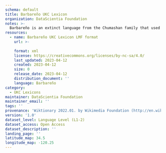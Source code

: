 ```yaml
---
schema: default
title: Barbareño UKC Lexicon
organization: DataScientia Foundation
notes: >-
  Barbareño is an extinct language from the Chumashan family that used to be spoken in North America. The UKC Lexicon of Barbareño is represented as a lexico-semantic network. It consists of words, word senses, synsets, as well as sense-level and synset-level relationships
resources:
  - name: Barbareño UKC Lexicon LMF format
    url: >-
      
    format: xml
    license: https://creativecommons.org/licenses/by-nc-sa/4.0/
    last_updated: 2023-04-12
    created: 2023-04-12
    size: 0
    release_date: 2023-04-12
    distribution_document: ''
    language: Barbareño
category:
  - UKC Lexicons
maintainer: DataScientia Foundation
maintainer_email: ''
tags: ''
provenance: 'Wiktionary 2022.01. by Wikimedia Foundation (http://en.wiktionary.org); Princeton WordNet 2.1 by Princeton University (https://wordnet.princeton.edu)'
version: '1.0'
dataset_level: Language Level (L1-2)
dataset_access: Open Access
dataset_description: ''
landing_page: ''
latitude_map: 34.5
longitude_map: -120.25
---
```

